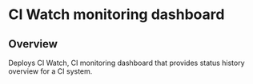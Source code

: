 # CI Watch monitoring dashboard

## Overview

Deploys CI Watch, CI monitoring dashboard that provides status history overview
for a CI system.
